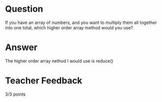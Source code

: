 # Question
If you have an array of numbers, and you want to multiply them all together into one total, which higher order array method would you use?

# Answer

 The higher order array nethod I would use is reduce()

# Teacher Feedback

3/3 points